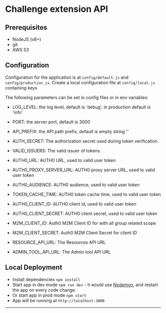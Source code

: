 # Challenge extension API

## Prerequisites

- NodeJS (v8+)
- git
- AWS S3

## Configuration

Configuration for the application is at `config/default.js` and `config/production.js`.
Create a local configuration file at `config/local.js` containing keys

The following parameters can be set in config files or in env variables:

- LOG_LEVEL: the log level, default is 'debug', in production default is 'info'
- PORT: the server port, default is 3000
- API_PREFIX: the API path prefix, default is empty string ''

- AUTH_SECRET: The authorization secret used during token verification.
- VALID_ISSUERS: The valid issuer of tokens.
- AUTH0_URL: AUTH0 URL, used to valid user token
- AUTH0_PROXY_SERVER_URL: AUTH0 proxy server URL, used to valid user token
- AUTH0_AUDIENCE: AUTH0 audience, used to valid user token
- TOKEN_CACHE_TIME: AUTH0 token cache time, used to valid user token
- AUTH0_CLIENT_ID: AUTH0 client id, used to valid user token
- AUTH0_CLIENT_SECRET: AUTH0 client secret, used to valid user token

- M2M_CLIENT_ID: Auth0 M2M Client ID for with all group related scope
- M2M_CLIENT_SECRET: Auth0 M2M Client Secret for client ID

- RESOURCE_API_URL: The Resources API URL
- ADMIN_TOOL_API_URL: The Admin tool API URL

## Local Deployment

- Install dependencies `npm install`
- Start app in dev mode `npm run dev` - it would use [Nodemon](https://nodemon.io/), and restart the app on every code change.
- Or start app in prod mode `npm start`
- App will be running at `http://localhost:3000`

-------------------------------------------
